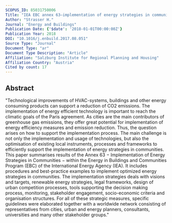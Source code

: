 ```yaml
---
SCOPUS_ID: 85031750006
Title: "IEA EBC annex 63–implementation of energy strategies in communities"
Author: "Strasser H."
Journal: "Energy and Buildings"
Publication Date: {'$date': '2018-01-01T00:00:00Z'}
Publication Year: 2018
DOI: "10.1016/j.enbuild.2017.08.051"
Source Type: "Journal"
Document Type: "ar"
Document Type Description: "Article"
Affiliation: "Salzburg Institute for Regional Planning and Housing"
Affiliation Country: "Austria"
Cited by count: 17
---
```


## Abstract
"Technological improvements of HVAC-systems, buildings and other energy consuming products can support a reduction of CO2 emissions. The implementation of energy efficient technology is important to reach the climatic goals of the Paris agreement. As cities are the main contributors of greenhouse gas emissions, they offer great potential for implementation of energy efficiency measures and emission reduction. Thus, the question arises on how to support the implementation process. The main challenge is not only the implementation and usage of technologies, but also the optimisation of existing local instruments, processes and frameworks to efficiently support the implementation of energy strategies in communities. This paper summarises results of the Annex 63 − Implementation of Energy Strategies in Communities − within the Energy in Buildings and Communities Program (EBC) of the International Energy Agency (IEA). It includes procedures and best-practice examples to implement optimized energy strategies in communities. The implementation strategies deals with visions and targets, renewable energy strategies, legal frameworks, design of urban competition processes, tools supporting the decision making process, monitoring, stakeholder engagement, socio-economic criteria and organisation structures. For all of these strategic measures, specific guidelines were elaborated together with a worldwide network consisting of representatives from cities, urban and energy planners, consultants, universities and many other stakeholder groups."
